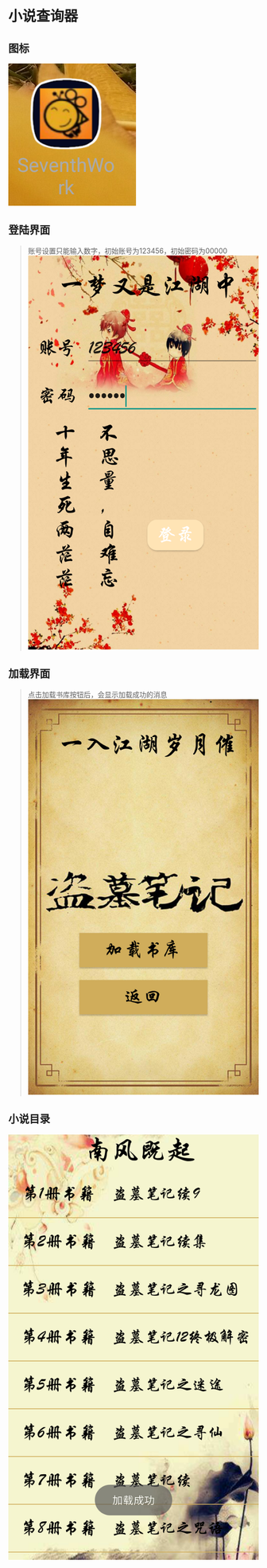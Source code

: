 # 小说查询器 
## 图标
![Alt text](https://github.com/TangMingDan/SeventhWork/blob/master/images/icon.png)
## 登陆界面
>账号设置只能输入数字，初始账号为123456，初始密码为00000
![Alt text](https://github.com/TangMingDan/SeventhWork/blob/master/images/Gui1.png)
## 加载界面
>点击加载书库按钮后，会显示加载成功的消息
![Alt text](https://github.com/TangMingDan/SeventhWork/blob/master/images/Gui2.png)
## 小说目录
![Alt text](https://github.com/TangMingDan/SeventhWork/blob/master/images/Gui3.png)
